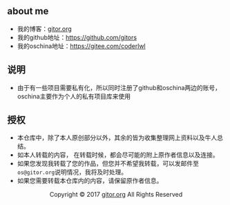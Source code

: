 
## about me
- 我的博客：<a href = "https://www.gitor.org">gitor.org</a>
- 我的github地址：<a href="https://github.com/gitors" target="_black">https://github.com/gitors</a>
- 我的oschina地址：<a href="https://gitee.com/coderlwl" target="_black">https://gitee.com/coderlwl</a>


## 说明

- 由于有一些项目需要私有化，所以同时注册了github和oschina两边的账号，oschina主要作为个人的私有项目库来使用
## 授权

- 本仓库中，除了本人原创部分以外，其余的皆为收集整理网上资料以及牛人总结。
- 如本人转载的内容， 在转载时候，都会尽可能的附上原作者信息以及连接。
- 如果您发现我转载了您的作品，但您并不希望我转载，可以发邮件至`os@gitor.org`说明情况，我将及时处理。
- 如果您需要转载本仓库内的内容，请保留原作者信息。


<p align = "center">Copyright © 2017 <a href="http://gitor.org" target="black">gitor.org</a> All Rights Reserved</p>
